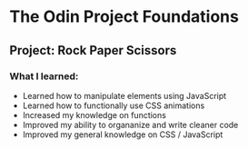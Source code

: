 # The Odin Project Foundations
## Project: Rock Paper Scissors 
### What I learned:
* Learned how to manipulate elements using JavaScript
* Learned how to functionally use CSS animations
* Increased my knowledge on functions
* Improved my ability to organanize and write cleaner code
* Improved my general knowledge on CSS / JavaScript


